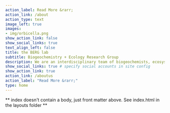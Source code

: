```yaml
---
action_label: Read More &rarr;
action_link: /about
action_type: text
image_left: true
images:
- img/orbicella.png
show_action_link: false
show_social_links: true
text_align_left: false
title: the BERG lab
subtitle: Biogeochemistry + Ecology Research Group
description: We are an interdisciplinary team of biogeochemists, ecosystem ecologists, and oceanographers in the [Department of Marine Sciences](https://www.uprm.edu/cima/) at the [University of Puerto Rico Mayagüez](https://www.uprm.edu/) researching how climate change and human impacts alter the functioning of marine ecosystems.
show_social_links: true # specify social accounts in site config
show_action_link: true
action_link: /aboutus
action_label: "Read More &rarr;"
type: home
---
```


\*\* index doesn't contain a body, just front matter above. See index.html in the layouts folder \*\*
